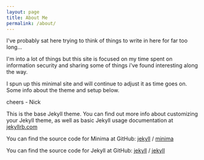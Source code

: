 ```yaml
---
layout: page
title: About Me
permalink: /about/
---
```



I've probably sat here trying to think of things to write in here for far too long...

I'm into a lot of things but this site is focused on my time spent on information security and sharing some of things i've found interesting along the way. 

I spun up this minimal site and will continue to adjust it as time goes on. Some info about the theme and setup below.

cheers - Nick



This is the base Jekyll theme. You can find out more info about customizing your Jekyll theme, as well as basic Jekyll usage documentation at [jekyllrb.com](https://jekyllrb.com/)

You can find the source code for Minima at GitHub:
[jekyll][jekyll-organization] /
[minima](https://github.com/jekyll/minima)

You can find the source code for Jekyll at GitHub:
[jekyll][jekyll-organization] /
[jekyll](https://github.com/jekyll/jekyll)


[jekyll-organization]: https://github.com/jekyll
